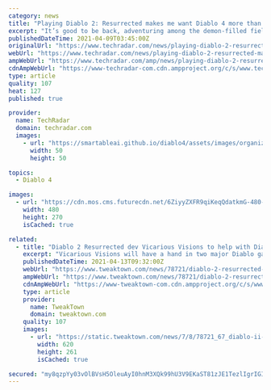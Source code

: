 ```yaml
---
category: news
title: "Playing Diablo 2: Resurrected makes me want Diablo 4 more than ever"
excerpt: "It’s good to be back, adventuring among the demon-filled fields of Old Tristram in Diablo 2: Resurrected. But revisiting these familiar blood-soaked caverns and crumbling ruins made me long for what’s ..."
publishedDateTime: 2021-04-09T03:45:00Z
originalUrl: "https://www.techradar.com/news/playing-diablo-2-resurrected-makes-me-want-diablo-4-more-than-ever"
webUrl: "https://www.techradar.com/news/playing-diablo-2-resurrected-makes-me-want-diablo-4-more-than-ever"
ampWebUrl: "https://www.techradar.com/amp/news/playing-diablo-2-resurrected-makes-me-want-diablo-4-more-than-ever"
cdnAmpWebUrl: "https://www-techradar-com.cdn.ampproject.org/c/s/www.techradar.com/amp/news/playing-diablo-2-resurrected-makes-me-want-diablo-4-more-than-ever"
type: article
quality: 107
heat: 127
published: true

provider:
  name: TechRadar
  domain: techradar.com
  images:
    - url: "https://smartableai.github.io/diablo4/assets/images/organizations/techradar.com-50x50.jpg"
      width: 50
      height: 50

topics:
  - Diablo 4

images:
  - url: "https://cdn.mos.cms.futurecdn.net/6ZiyyZXFR9qiKeqQdatkmG-480-80.jpg"
    width: 480
    height: 270
    isCached: true

related:
  - title: "Diablo 2 Resurrected dev Vicarious Visions to help with Diablo 4"
    excerpt: "Vicarious Visions will have a hand in two major Diablo game productions: The hotly-anticipated Diablo 2 Resurrected, and the upcoming mainline sequel Diablo IV. According to a new job posting, the ..."
    publishedDateTime: 2021-04-13T09:32:00Z
    webUrl: "https://www.tweaktown.com/news/78721/diablo-2-resurrected-dev-vicarious-visions-to-help-with-4/index.html"
    ampWebUrl: "https://www.tweaktown.com/news/78721/diablo-2-resurrected-dev-vicarious-visions-to-help-with-4/amp.html"
    cdnAmpWebUrl: "https://www-tweaktown-com.cdn.ampproject.org/c/s/www.tweaktown.com/news/78721/diablo-2-resurrected-dev-vicarious-visions-to-help-with-4/amp.html"
    type: article
    provider:
      name: TweakTown
      domain: tweaktown.com
    quality: 107
    images:
      - url: "https://static.tweaktown.com/news/7/8/78721_67_diablo-ii-resurrected-dev-vicarious-visions-to-help-with-4.jpg"
        width: 620
        height: 261
        isCached: true

secured: "my8qzpYy03vOlBVsH5OleuAyI0hnM3XQk99hU3V9EKaST81zJE1TezlIgrIGI5iBCwfRb0vNWWM71sgPUgy3ureX2Y62eeVcdfA8OqYw5VonT6qJbBITMnBQ73RV9i70ccbiknBY754z9SRSv79sX8Qki0YYF7f+r3WNF8xBLYMM0pvcWQO/imSIrHkCNuEdJNyg/fMf1deVUmHjAww5C5R8L8fRMx+N4drBjzdPcHwcNSWqOidZup+WJetp+48ru+FQPuH5UrBLWhfrQ6vmgmG+wvbuP0SB4L7oBN8zMRI6QCaTSuG62N2JBXM+ElIbpllPZT8goESSB4fbNwUW7VEaSGPMd2wlw/LdEIMadfk=;nzOHEBPKZBF9y42jCNvpYA=="
---
```


